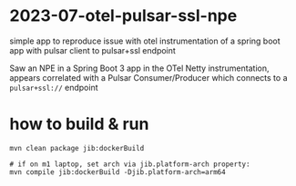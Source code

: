 # 2023-07-otel-pulsar-ssl-npe
simple app to reproduce issue with otel instrumentation of a spring boot app with pulsar client to pulsar+ssl endpoint

Saw an NPE in a Spring Boot 3 app in the OTel Netty instrumentation, appears correlated with a Pulsar Consumer/Producer
which connects to a `pulsar+ssl://` endpoint


# how to build & run 

```shell 
mvn clean package jib:dockerBuild

# if on m1 laptop, set arch via jib.platform-arch property:
mvn compile jib:dockerBuild -Djib.platform-arch=arm64

```

#
